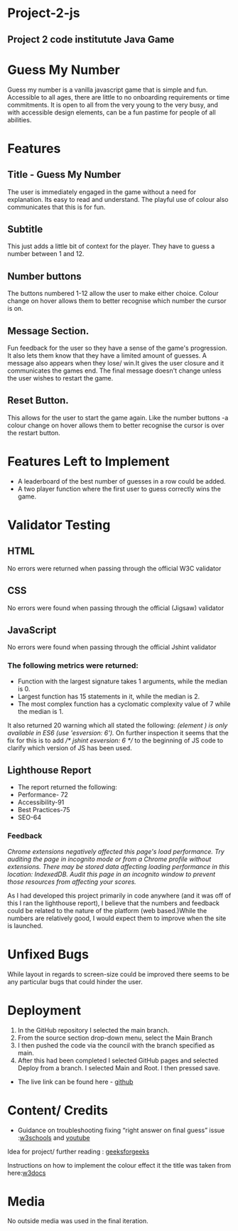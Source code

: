 # Project-2-js
## Project 2 code institutute Java Game

# Guess My Number
Guess my number is a vanilla javascript game that is simple and fun. Accessible to all ages, there are little to no onboarding requirements or time commitments. It is open to all from the very young to the very busy, and with accessible design elements, can be a fun pastime for people of all abilities.

# Features

## Title - Guess My Number
The user is immediately engaged in the game without a need for explanation. Its easy to read and understand. The playful use of colour also communicates that this is for fun.

## Subtitle
This just adds a little bit of context for the player. They have to guess a number between 1 and 12.

## Number buttons 
The buttons numbered 1-12 allow the user to make either choice. Colour change on hover allows them to better recognise which number the cursor is on.

## Message Section.
Fun feedback for the user so they have a sense of the game's progression. It also lets them know that they have a limited amount of guesses. 
A message also appears when they lose/ win.It gives the user closure and it communicates the games end. The final message doesn't change unless the user wishes to restart the game.

## Reset Button. 
This allows for the user to start the game again. Like the number buttons -a colour change on hover allows them to better recognise the cursor is over the restart button.

# Features Left to Implement
* A leaderboard of the best number of guesses in a row could be added. 
* A two player function where the first user to guess correctly wins the game.

# Validator Testing

## HTML
No errors were returned when passing through the official W3C validator

## CSS
No errors were found when passing through the official (Jigsaw) validator

## JavaScript
No errors were found when passing through the official Jshint validator

### The following metrics were returned:
* Function with the largest signature takes 1 arguments, while the median is 0.
* Largest function has 15 statements in it, while the median is 2.
* The most complex function has a cyclomatic complexity value of 7 while the median is 1.

It also returned 20 warning which all stated the following: _(element ) is only available in ES6 (use 'esversion: 6')._
On further inspection it seems that the fix for this is to add _/* jshint esversion: 6 */_ to the beginning of JS code to clarify which version of JS has been used.

## Lighthouse Report
* The report returned the following:
* Performance- 72
* Accessibility-91
* Best Practices-75
* SEO-64
  
### Feedback
_Chrome extensions negatively affected this page's load performance. Try auditing the page in incognito mode or from a Chrome profile without extensions.
There may be stored data affecting loading performance in this location: IndexedDB. Audit this page in an incognito window to prevent those resources from affecting your scores._

As I had developed this project primarily in code anywhere (and it was off of this I ran the lighthouse report), I believe that the numbers and feedback could be related to the nature of the platform (web based.)While the numbers are relatively good, I would expect them to improve when the site is launched.

# Unfixed Bugs
While layout in regards to screen-size could be improved there seems to be any particular bugs that could hinder the user.

# Deployment
1. In the GitHub repository I selected the main branch.
2. From the source section drop-down menu, select the Main Branch
3. I then pushed the code via the council with the branch specified as main.
4. After this had been completed I selected GitHub pages and selected Deploy from a branch. I selected Main and Root. I then pressed save.

* The live link can be found here - [github](https://marmar793.github.io/Project-2-js/)
  

# Content/ Credits
* Guidance on troubleshooting fixing “right answer on final guess” issue :[w3schools](https://www.w3schools.com/js/js_if_else.asp)  and [youtube](https://www.youtube.com/watch?v=wT-1T7Ws5qY)


Idea for project/ further reading : [geeksforgeeks](https://www.geeksforgeeks.org/number-guessing-game-using-javascript/)


Instructions on how to implement the colour effect it the title was taken from here:[w3docs](https://www.w3docs.com/snippets/css/how-to-create-a-multicolor-text-in-html-and-css.html)

# Media
No outside media was used in the final iteration.

